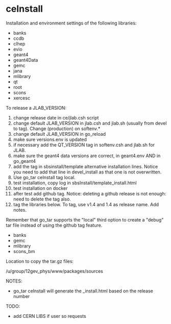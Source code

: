 # ceInstall

Installation and environment settings of the following libraries:

- banks
- ccdb
- clhep
- evio
- geant4
- geant4Data
- gemc
- jana
- mlibrary
- qt
- root
- scons
- xercesc


To release a JLAB_VERSION: 

1. change release date in ce/jlab.csh script
2. change default JLAB_VERSION in jlab.csh and jlab.sh (usually from devel to tag).  Change (production) on softenv.*
3. change default JLAB_VERSION in go_reload
4. make sure versions.env is updated
5. if necessary add the QT_VERSION tag in softenv.csh and jlab.sh for JLAB.
6. make sure the geant4 data versions are correct, in geant4.env AND in go_geant4
7. add the tag in sbsinstall/template alternative installation lines. Notice you need to add that line in devel_install as that one is not overwritten.
8. Use go_tar ceInstall tag local. 
9. test installation, copy log in sbsInstall/template_install.html
10. test installation on docker
11. after test add github tag. Notice: deleting a github release is not enough: need to delete the tag also.
12. tag the libraries below. To tag, use v1.4 and 1.4 as release name. Add notes.

Remember that go_tar supports the "local" third option to create a "debug" tar file instead of using the github tag feature.

- banks
- gemc 
- mlibrary
- scons_bm


Location to copy the tar.gz files:

/u/group/12gev_phys/www/packages/sources

NOTES:

- go_tar ceInstall will generate the _install.html based on the release number

TODO:

- add CERN LIBS if user so requests
